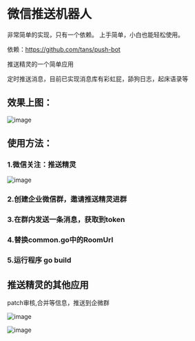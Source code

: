 # 微信推送机器人

非常简单的实现，只有一个依赖。
上手简单，小白也能轻松使用。

依赖：https://github.com/tans/push-bot

推送精灵的一个简单应用

定时推送消息，目前已实现消息库有彩虹屁，舔狗日志，起床语录等

## 效果上图：

![image](https://gitee.com/cheng851226130/MarkdownPhotos/blob/main/wechat-rot/xiaoguo.jpg)


## 使用方法：

### 1.微信关注：推送精灵

![image](https://user-images.githubusercontent.com/543287/126447077-48823663-cf5d-433b-b51d-8096f634477d.png)

### 2.创建企业微信群，邀请推送精灵进群

### 3.在群内发送一条消息，获取到token

### 4.替换common.go中的RoomUrl

### 5.运行程序 go build


## 推送精灵的其他应用

patch审核,合并等信息，推送到企微群

![image](https://gitee.com/cheng851226130/MarkdownPhotos/blob/main/wechat-rot/push-rot1.png)

![image](https://gitee.com/cheng851226130/MarkdownPhotos/blob/main/wechat-rot/push-rot2.png)